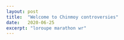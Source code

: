 ```yaml
---
layout: post
title:  "Welcome to Chinmoy controversies"
date:   2020-06-25
excerpt: "loroupe marathon wr"
---
```

